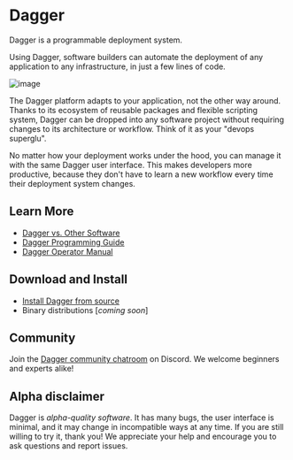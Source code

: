 # Dagger

Dagger is a programmable deployment system.

Using Dagger, software builders can automate the deployment of any application
to any infrastructure, in just a few lines of code.

![image](https://user-images.githubusercontent.com/29565/112705398-d0222980-8e5b-11eb-98b9-32c117a3d606.jpeg)

The Dagger platform adapts to your application, not the other way around.
Thanks to its ecosystem of reusable packages and flexible scripting system,
Dagger can be dropped into any software project without requiring changes to
its architecture or workflow. Think of it as your "devops superglu".

No matter how your deployment works under the hood, you can manage it with the
same Dagger user interface. This makes developers more productive, because they
don't have to learn a new workflow every time their deployment system changes.

## Learn More

* [Dagger vs. Other Software](doc/vs.md)
* [Dagger Programming Guide](doc/programming.md)
* [Dagger Operator Manual](doc/operator.md)

## Download and Install

* [Install Dagger from source](doc/install.md)
* Binary distributions [*coming soon*]

## Community

Join the [Dagger community chatroom](https://discord.gg/Rmffpmc) on Discord.
We welcome beginners and experts alike!

## Alpha disclaimer

Dagger is *alpha-quality software*. It has many bugs, the user interface is
minimal, and it may change in incompatible ways at any time. If you are still
willing to try it, thank you! We appreciate your help and encourage you to ask
questions and report issues.
